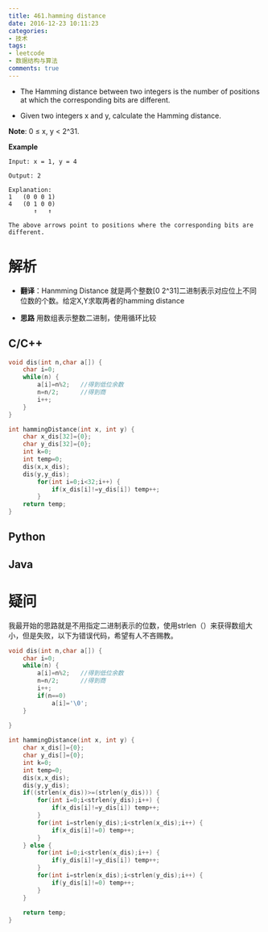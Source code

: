 ```yaml
---
title: 461.hamming distance 
date: 2016-12-23 10:11:23
categories:
- 技术
tags:
- leetcode
- 数据结构与算法
comments: true
---
```



+ The Hamming distance between two integers is the number of positions at which the corresponding bits are different.

+ Given two integers x and y, calculate the Hamming distance.

<b>Note</b>:
0 ≤ x, y < 2^31.

<b>Example</b>
```
Input: x = 1, y = 4

Output: 2

Explanation:
1   (0 0 0 1)
4   (0 1 0 0)
       ↑   ↑

The above arrows point to positions where the corresponding bits are different.
```

# 解析
+ <b>翻译</b>：Hanmming Distance 就是两个整数[0 2^31]二进制表示对应位上不同位数的个数。给定X,Y求取两者的hamming distance
<!--more-->
+ <b>思路</b> 用数组表示整数二进制，使用循环比较

## C/C++
```cpp
void dis(int n,char a[]) {
    char i=0;
    while(n) {
        a[i]=n%2;   //得到低位余数
        n=n/2;      //得到商
        i++;
    }
}

int hammingDistance(int x, int y) {
    char x_dis[32]={0};
    char y_dis[32]={0};
    int k=0;
    int temp=0;
    dis(x,x_dis);
    dis(y,y_dis);
        for(int i=0;i<32;i++) {
            if(x_dis[i]!=y_dis[i]) temp++;
        }
    return temp;
}

```
## Python
## Java

# 疑问
我最开始的思路就是不用指定二进制表示的位数，使用strlen（）来获得数组大小，但是失败，以下为错误代码，希望有人不吝赐教。
```cpp
void dis(int n,char a[]) {
    char i=0;
    while(n) {
        a[i]=n%2;   //得到低位余数
        n=n/2;      //得到商
        i++;
        if(n==0)
            a[i]='\0';
    }
    
}

int hammingDistance(int x, int y) {
    char x_dis[]={0};
    char y_dis[]={0};
    int k=0;
    int temp=0;
    dis(x,x_dis);
    dis(y,y_dis);
    if((strlen(x_dis))>=(strlen(y_dis))) {
        for(int i=0;i<strlen(y_dis);i++) {
            if(x_dis[i]!=y_dis[i]) temp++;
        }
        for(int i=strlen(y_dis);i<strlen(x_dis);i++) {
            if(x_dis[i]!=0) temp++;
        }
    } else {
        for(int i=0;i<strlen(x_dis);i++) {
            if(y_dis[i]!=y_dis[i]) temp++;
        }
        for(int i=strlen(x_dis);i<strlen(y_dis);i++) {
            if(y_dis[i]!=0) temp++;
        }
    }
    
    return temp;
}


```
